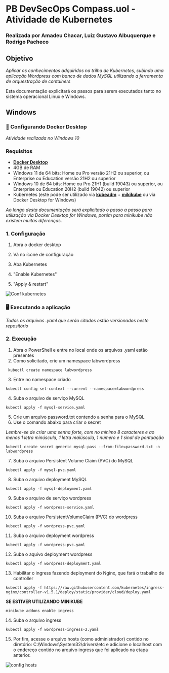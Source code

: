 # PB DevSecOps Compass.uol - Atividade de Kubernetes
### Realizada por Amadeu Chacar, Luiz Gustavo Albuquerque e Rodrigo Pacheco

## Objetivo
*Aplicar os conhecimentos adquiridos na trilha de Kubernetes, subindo uma aplicação Wordpress com banco de dados MySQL utilizando a ferramenta de orquestração de containers*

Esta documentação explicitará os passos para serem executados tanto no sistema operacional Linux e Windows.

## Windows

### 🔨 Configurando Docker Desktop 
*Atividade realizada no Windows 10*

### Requisitos
- [**Docker Desktop**](https://desktop.docker.com/win/main/amd64/Docker%20Desktop%20Installer.exe)
- 4GB de RAM
- Windows 11 de 64 bits: Home ou Pro versão 21H2 ou superior, ou Enterprise ou Education versão 21H2 ou superior
- Windows 10 de 64 bits: Home ou Pro 21H1 (build 19043) ou superior, ou Enterprise ou Education 20H2 (build 19042) ou superior
- Kubernetes (este pode ser utilizado via [**kubeadm**](https://kubernetes.io/docs/setup/production-environment/tools/kubeadm/install-kubeadm/) + [**mikikube**](https://minikube.sigs.k8s.io/docs/start/) ou via Docker Desktop for Windows)

*Ao longo desta documentação será explicitado o passo a passo para utilização via Docker Desktop for Windows, porém para minikube não existem muitas diferenças.*

### 1. Configuração
1. Abra o docker desktop

2. Vá no ícone de configuração

3. Aba Kubernetes

4. "Enable Kubernetes"

5. "Apply & restart"

![Conf kubernetes](https://user-images.githubusercontent.com/91745101/203157780-e1f68a61-ab98-49fe-b812-87221d655718.png)

### 🖥 Executando a aplicação 
*Todos os arquivos .yaml que serão citados estão versionados neste repositório*

### 2. Execução
1. Abra o PowerShell e entre no local onde os arquivos .yaml estão presentes
2. Como solicitado, crie um namespace labwordpress

```
 kubectl create namespace labwordpress
```  
3. Entre no namespace criado

```
kubectl config set-context --current --namespace=labwordpress
```  
4. Suba o arquivo de serviço MySQL 

```
kubectl apply -f mysql-service.yaml
```  
5. Crie um arquivo password.txt contendo a senha para o MySQL
6. Use o comando abaixo para criar o secret

*Lembre-se de criar uma senha forte, com no mínimo 8 caracteres e ao menos 1 letra minúscula, 1 letra maiúscula, 1 número e 1 sinal de pontuação*

```
kubectl create secret generic mysql-pass --from-file=password.txt -n labwordpress
```  

7. Suba o arquivo Persistent Volume Claim (PVC) do MySQL

```
kubectl apply -f mysql-pvc.yaml
```  
8. Suba o arquivo deployment MySQL

```
kubectl apply -f mysql-deployment.yaml
```  
9. Suba o arquivo de serviço wordpress
```
kubectl apply -f wordpress-service.yaml
``` 
10. Suba o arquivo PersistentVolumeClaim (PVC) do wordpress
```
kubectl apply -f wordpress-pvc.yaml
``` 
11. Suba o arquivo deployment wordpress
```
kubectl apply -f wordpress-pvc.yaml
``` 
12. Suba o aquivo deployment wordpress
```
kubectl apply -f wordpress-deployment.yaml
``` 
13. Habilitar o ingress fazendo deployment do Nginx, que fará o trabalho de controller
```
kubectl apply -f https://raw.githubusercontent.com/kubernetes/ingress-nginx/controller-v1.5.1/deploy/static/provider/cloud/deploy.yaml
```
**SE ESTIVER UTILIZANDO MINIKUBE**
```
minikube addons enable ingress
```
14. Suba o arquivo ingress
```
kubectl apply -f wordpress-ingress-2.yaml
``` 
15. Por fim, acesse o arquivo hosts (como administrador) contido no diretório: C:\Windows\System32\drivers\etc e adicione o localhost com o endereço contido no arquivo ingress que foi aplicado na etapa anterior.


![config hosts](https://user-images.githubusercontent.com/91745101/203161971-8761d83d-3884-47c2-b07f-e65054430c54.png)


 
 



